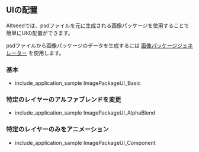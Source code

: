 ﻿
## UIの配置

Altseedでは、psdファイルを元に生成される画像パッケージを使用することで簡単にUIの配置ができます。

psdファイルから画像パッケージのデータを生成するには [画像パッケージジェネレーター](../Reference/Tool/ImagePackageGenerator.md) を使用します。


### 基本

* include_application_sample ImagePackageUI_Basic

### 特定のレイヤーのアルファブレンドを変更

* include_application_sample ImagePackageUI_AlphaBlend

### 特定のレイヤーのみをアニメーション

* include_application_sample ImagePackageUI_Component


